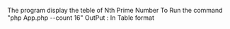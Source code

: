 The program display the teble of Nth Prime Number
To Run the command "php App.php --count 16"
OutPut : 
In Table format
